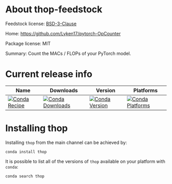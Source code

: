 About thop-feedstock
=======================

Feedstock license: [BSD-3-Clause](LICENSE)

Home: https://github.com/Lyken17/pytorch-OpCounter

Package license: MIT

Summary: Count the MACs / FLOPs of your PyTorch model.


Current release info
====================

| Name | Downloads | Version | Platforms |
| --- | --- | --- | --- |
| [![Conda Recipe](https://img.shields.io/badge/recipe-thop-green.svg)](https://anaconda.org/anaconda/thop) | [![Conda Downloads](https://img.shields.io/conda/dn/anaconda/thop.svg)](https://anaconda.org/anaconda/thop) | [![Conda Version](https://img.shields.io/conda/vn/anaconda/thop.svg)](https://anaconda.org/anaconda/thop) | [![Conda Platforms](https://img.shields.io/conda/pn/anaconda/thop.svg)](https://anaconda.org/anaconda/thop) |

Installing thop
==================

Installing `thop` from the main channel can be achieved by:

```
conda install thop
```

It is possible to list all of the versions of `thop` available on your platform with `conda`:

```
conda search thop
```